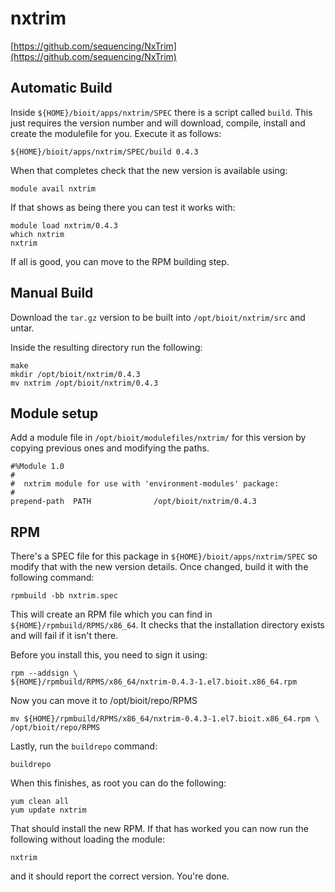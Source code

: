 # nxtrim

[https://github.com/sequencing/NxTrim](https://github.com/sequencing/NxTrim)

## Automatic Build

Inside `${HOME}/bioit/apps/nxtrim/SPEC` there is a script called `build`. This just requires the version number and will download, compile, install and create the modulefile for you. Execute it as follows:

    ${HOME}/bioit/apps/nxtrim/SPEC/build 0.4.3

When that completes check that the new version is available using:

    module avail nxtrim

If that shows as being there you can test it works with:

    module load nxtrim/0.4.3
    which nxtrim
    nxtrim

If all is good, you can move to the RPM building step.

## Manual Build

Download the `tar.gz` version to be built into `/opt/bioit/nxtrim/src` and untar.

Inside the resulting directory run the following:

    make 
    mkdir /opt/bioit/nxtrim/0.4.3
    mv nxtrim /opt/bioit/nxtrim/0.4.3

## Module setup

Add a module file in `/opt/bioit/modulefiles/nxtrim/` for this version by copying previous ones and modifying the paths.

    #%Module 1.0
    #
    #  nxtrim module for use with 'environment-modules' package:
    #
    prepend-path  PATH              /opt/bioit/nxtrim/0.4.3

## RPM

There's a SPEC file for this package in `${HOME}/bioit/apps/nxtrim/SPEC` so modify that with the new version details. Once changed, build it with the following command:

    rpmbuild -bb nxtrim.spec

This will create an RPM file which you can find in `${HOME}/rpmbuild/RPMS/x86_64`. It checks that the installation directory exists and will fail if it isn't there.

Before you install this, you need to sign it using:

    rpm --addsign \
    ${HOME}/rpmbuild/RPMS/x86_64/nxtrim-0.4.3-1.el7.bioit.x86_64.rpm

Now you can move it to /opt/bioit/repo/RPMS

    mv ${HOME}/rpmbuild/RPMS/x86_64/nxtrim-0.4.3-1.el7.bioit.x86_64.rpm \
    /opt/bioit/repo/RPMS

Lastly, run the `buildrepo` command:

    buildrepo

When this finishes, as root you can do the following:

    yum clean all
    yum update nxtrim

That should install the new RPM. If that has worked you can now run the following without loading the module:

    nxtrim

and it should report the correct version. You're done.
